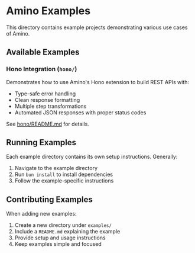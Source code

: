 # Amino Examples

This directory contains example projects demonstrating various use cases of Amino.

## Available Examples

### Hono Integration (`hono/`)

Demonstrates how to use Amino's Hono extension to build REST APIs with:
- Type-safe error handling
- Clean response formatting
- Multiple step transformations
- Automated JSON responses with proper status codes

See [hono/README.md](./hono/README.md) for details.

## Running Examples

Each example directory contains its own setup instructions. Generally:

1. Navigate to the example directory
2. Run `bun install` to install dependencies
3. Follow the example-specific instructions

## Contributing Examples

When adding new examples:
1. Create a new directory under `examples/`
2. Include a `README.md` explaining the example
3. Provide setup and usage instructions
4. Keep examples simple and focused

